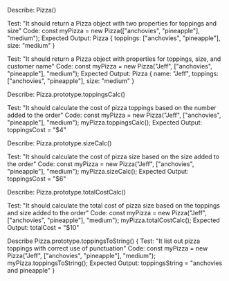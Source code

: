 Describe: Pizza()
<!-- Test 1 -->
Test: "It should return a Pizza object with two properties for toppings and size"
Code: 
  const myPizza = new Pizza(["anchovies", "pineapple"], "medium");
Expected Output: Pizza { toppings: ["anchovies", "pineapple"], size: "medium" }

<!-- Test 2 -->
Test: "It should return a Pizza object with properties for toppings, size, and customer name"
Code: 
  const myPizza = new Pizza("Jeff", ["anchovies",   "pineapple"], "medium");
Expected Output: Pizza { name: "Jeff", toppings: ["anchovies", "pineapple"], size: "medium" }


Describe: Pizza.prototype.toppingsCalc()
<!-- Test 3 -->
Test: "It should calculate the cost of pizza toppings based on the number added to the order"
Code: 
  const myPizza = new Pizza("Jeff", ["anchovies", "pineapple"], "medium");
  myPizza.toppingsCalc();
Expected Output: toppingsCost = "$4"


Describe: Pizza.prototype.sizeCalc()
<!-- Test 4 -->
Test: "It should calculate the cost of pizza size based on the size added to the order"
Code: 
  const myPizza = new Pizza("Jeff", ["anchovies", "pineapple"], "medium");
  myPizza.sizeCalc();
Expected Output: toppingsCost = "$6"


Describe: Pizza.prototype.totalCostCalc()
<!-- Test 5 -->
Test: "It should calculate the total cost of pizza size based on the toppings and size added to the order"
Code: 
  const myPizza = new Pizza("Jeff", ["anchovies", "pineapple"], "medium");
  myPizza.totalCostCalc();
Expected Output: totalCost = "$10"


Describe Pizza.prototype.toppingsToString() {
  Test: "It list out pizza toppings with correct use of punctuation"
Code: 
  const myPizza = new Pizza("Jeff", ["anchovies", "pineapple"], "medium");
  myPizza.toppingsToString();
Expected Output: toppingsString = "anchovies and pineapple"
}
